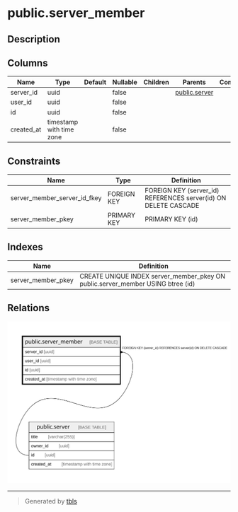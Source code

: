 # public.server_member

## Description

## Columns

| Name | Type | Default | Nullable | Children | Parents | Comment |
| ---- | ---- | ------- | -------- | -------- | ------- | ------- |
| server_id | uuid |  | false |  | [public.server](public.server.md) |  |
| user_id | uuid |  | false |  |  |  |
| id | uuid |  | false |  |  |  |
| created_at | timestamp with time zone |  | false |  |  |  |

## Constraints

| Name | Type | Definition |
| ---- | ---- | ---------- |
| server_member_server_id_fkey | FOREIGN KEY | FOREIGN KEY (server_id) REFERENCES server(id) ON DELETE CASCADE |
| server_member_pkey | PRIMARY KEY | PRIMARY KEY (id) |

## Indexes

| Name | Definition |
| ---- | ---------- |
| server_member_pkey | CREATE UNIQUE INDEX server_member_pkey ON public.server_member USING btree (id) |

## Relations

![er](public.server_member.svg)

---

> Generated by [tbls](https://github.com/k1LoW/tbls)
